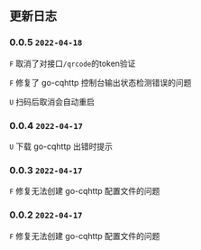 ## 更新日志

### 0.0.5 `2022-04-18`

`F` 取消了对接口`/qrcode`的token验证

`F` 修复了 go-cqhttp 控制台输出状态检测错误的问题

`U` 扫码后取消会自动重启

### 0.0.4 `2022-04-17`

`U` 下载 go-cqhttp 出错时提示

### 0.0.3 `2022-04-17`

`F` 修复无法创建 go-cqhttp 配置文件的问题

### 0.0.2 `2022-04-17`

`F` 修复无法创建 go-cqhttp 配置文件的问题
